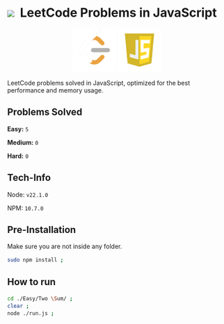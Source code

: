# <img style="width:30px;" src="https://static-00.iconduck.com/assets.00/light-bulb-emoji-676x1024-9a89i8im.png" /><span>&nbsp;</span>  LeetCode Problems in JavaScript

<div style="text-align:center;" >
<img style="width:100px;" src=".github/assets/leetcode.png" >
<img style="width:100px;" src=".github/assets/js.webp" >
</div>

LeetCode problems solved in JavaScript, optimized for the best performance and memory usage.

## Problems Solved

**Easy:** `5`

**Medium:** `0`

**Hard:** `0`

## Tech-Info

Node: `v22.1.0`

NPM: `10.7.0`

## Pre-Installation

Make sure you are not inside any folder.

```sh
sudo npm install ;
```

## How to run

```sh
cd ./Easy/Two \Sum/ ; 
clear ;
node ./run.js ;
```
